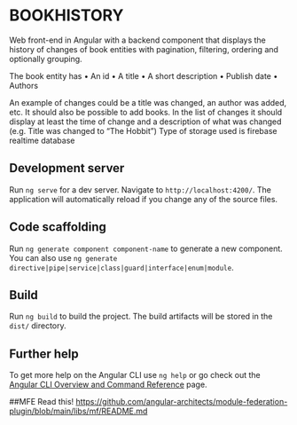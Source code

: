 # BOOKHISTORY

Web front-end in Angular with a backend component that displays the history of changes of book entities with pagination, filtering, ordering and optionally grouping.

The book entity has 
•	An id
•	A title
•	A short description
•	Publish date
•	Authors

An example of changes could be a title was changed, an author was added, etc. It should also be possible to add books.
In the list of changes it should display at least the time of change and a description of what was changed (e.g. Title was changed to “The Hobbit”)
Type of storage used is firebase realtime database

## Development server

Run `ng serve` for a dev server. Navigate to `http://localhost:4200/`. The application will automatically reload if you change any of the source files.

## Code scaffolding

Run `ng generate component component-name` to generate a new component. You can also use `ng generate directive|pipe|service|class|guard|interface|enum|module`.

## Build

Run `ng build` to build the project. The build artifacts will be stored in the `dist/` directory.

## Further help

To get more help on the Angular CLI use `ng help` or go check out the [Angular CLI Overview and Command Reference](https://angular.io/cli) page.


##MFE Read this!
https://github.com/angular-architects/module-federation-plugin/blob/main/libs/mf/README.md
